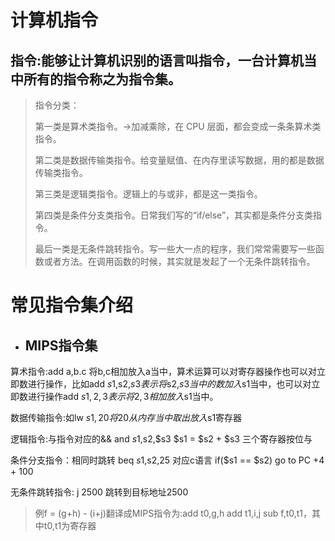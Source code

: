 # 计算机指令

## 指令:能够让计算机识别的语言叫指令，一台计算机当中所有的指令称之为指令集。

> 指令分类：
>
> 第一类是算术类指令。->加减乘除，在 CPU 层面，都会变成一条条算术类指令。
>
> 第二类是数据传输类指令。给变量赋值、在内存里读写数据，用的都是数据传输类指令。
>
> 第三类是逻辑类指令。逻辑上的与或非，都是这一类指令。
>
> 第四类是条件分支类指令。日常我们写的“if/else”，其实都是条件分支类指令。
>
> 最后一类是无条件跳转指令。写一些大一点的程序，我们常常需要写一些函数或者方法。在调用函数的时候，其实就是发起了一个无条件跳转指令。



# 常见指令集介绍

- ## MIPS指令集

算术指令:add a,b.c 将b,c相加放入a当中，算术运算可以对寄存器操作也可以对立即数进行操作，比如add $s1,$s2,$s3表示将$s2,$s3当中的数加入$s1当中，也可以对立即数进行操作add $s1,2,3表示将2,3相加放入$s1当中。

数据传输指令:如lw $s1,20 将20从内存当中取出放入$s1寄存器

逻辑指令:与指令对应的&& and $s1,$s2,$s3 $s1 = $s2 + $s3	三个寄存器按位与

条件分支指令：相同时跳转 beq $s1,$s2,25 对应c语言 if($s1 == $s2) go to PC +4 + 100

无条件跳转指令: j 2500 跳转到目标地址2500

> 例f = (g+h) - (i+j)翻译成MIPS指令为:add t0,g,h add t1,i,j sub f,t0,t1，其中t0,t1为寄存器











